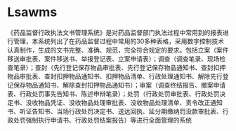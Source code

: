 # Lsawms
 《药品监督行政执法文书管理系统》是对药品监督部门执法过程中常用到的报表进行管理，本系统列出了在药品监督过程中常用的30多种表格，采用数字控制技术认真制作，生成的文书完整、准确、规范，完全符合规定的要求。包括立案（案件移送审批表、案件移送书、举报登记表、立案申请表）；调查（调查笔录、现场检查笔录）；查封（先行登记保存物品审批表、先行登记保存物品通知书、查封扣押物品审批表、查封扣押物品通知书、扣押物品清单、行政处理通知书、解除先行登记保存物品通知书、解除查封扣押物品通知书）；审案（调查终结报告、撤案申请表、行政处罚事先告知书、陈述申辩笔录）；处罚（行政处罚审批表、行政处罚决定书、没收物品凭证、没收物品处理审批表、没收物品处理清单、责令改正通知书、听证告知书、当场行政处罚决定书、送达回执、延分期缴纳罚没款审批表、行政处罚强制执行申请书、行政处罚结案报告）等进行全面管理的系统
